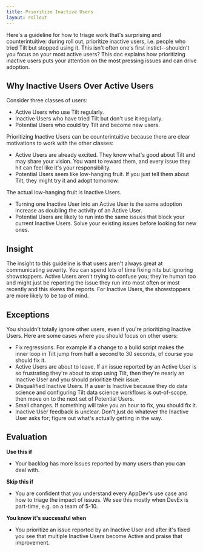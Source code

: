 ```yaml
---
title: Prioritize Inactive Users
layout: rollout
---
```


Here's a guideline for how to triage work that's surprising and counterintuitive: during roll out, prioritize inactive users, i.e. people who tried Tilt but stopped using it. This isn't often one's first instict--shouldn't you focus on your most active users? This doc explains how prioritizing inactive users puts your attention on the most pressing issues and can drive adoption.

## Why Inactive Users Over Active Users

Consider three classes of users:
* Active Users who use Tilt regularly.
* Inactive Users who have tried Tilt but don't use it regularly.
* Potential Users who could try Tilt and become new users.

Prioritizing Inactive Users can be counterintuitive because there are clear motivations to work with the other classes:
* Active Users are already excited. They know what's good about Tilt and may share your vision. You want to reward them, and every issue they hit can feel like it's your responsibility.
* Potential Users seem like low-hanging fruit. If you just tell them about Tilt, they might try it and adopt tomorrow.

The actual low-hanging fruit is Inactive Users.
* Turning one Inactive User into an Active User is the same adoption increase as doubling the activity of an Active User.
* Potential Users are likely to run into the same issues that block your current Inactive Users. Solve your existing issues before looking for new ones.

## Insight

The insight to this guideline is that users aren't always great at communicating severity. You can spend lots of time fixing nits but ignoring showstoppers. Active Users aren't trying to confuse you; they're human too and might just be reporting the issue they run into most often or most recently and this skews the reports. For Inactive Users, the showstoppers are more likely to be top of mind.

## Exceptions

You shouldn't totally ignore other users, even if you're prioritizing Inactive Users. Here are some cases where you should focus on other users:
* Fix regressions. For example if a change to a build script makes the inner loop in Tilt jump from half a second to 30 seconds, of course you should fix it.
* Active Users are about to leave. If an issue reported by an Active User is so frustrating they're about to stop using Tilt, then they're nearly an Inactive User and you should prioritize their issue.
* Disqualified Inactive Users. If a user is Inactive because they do data science and configuring Tilt data science workflows is out-of-scope, then move on to the next set of Potential Users.
* Small changes. If something will take you an hour to fix, you should fix it.
* Inactive User feedback is unclear. Don't just do whatever the Inactive User asks for; figure out what's actually getting in the way.


## Evaluation

**Use this if**
* Your backlog has more issues reported by many users than you can deal with.

**Skip this if**
* You are confident that you understand every AppDev's use case and how to triage the impact of issues. We see this mostly when DevEx is part-time, e.g. on a team of 5-10.

**You know it's successful when**
* You prioritize an issue reported by an Inactive User and after it's fixed you see that multiple Inactive Users become Active and praise that improvement.
